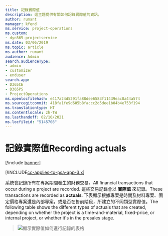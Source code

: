 ```yaml
---
title: 記錄實際值
description: 這主題提供有關如何記錄實際值的資訊。
author: rumant
manager: kfend
ms.service: project-operations
ms.custom:
- dyn365-projectservice
ms.date: 03/06/2019
ms.topic: article
ms.author: rumant
audience: Admin
search.audienceType:
- admin
- customizer
- enduser
search.app:
- D365CE
- D365PS
- ProjectOperations
ms.openlocfilehash: e417a24d5291fa88dee6583f11439eac0a44a574
ms.sourcegitcommit: 418fa1fe9d605b8faccc2d5dee1b04b4e753f194
ms.translationtype: HT
ms.contentlocale: zh-TW
ms.lasthandoff: 02/10/2021
ms.locfileid: "5145708"
---
```

# <a name="recording-actuals"></a><span data-ttu-id="0cf38-103">記錄實際值</span><span class="sxs-lookup"><span data-stu-id="0cf38-103">Recording actuals</span></span> 

[!include [banner](../includes/psa-now-project-operations.md)]

[!INCLUDE[cc-applies-to-psa-app-3.x](../includes/cc-applies-to-psa-app-3x.md)]

<span data-ttu-id="0cf38-104">系統會記錄所有在專案期間發生的財務交易。</span><span class="sxs-lookup"><span data-stu-id="0cf38-104">All financial transactions that occur during a project are recorded.</span></span> <span data-ttu-id="0cf38-105">這些交易記錄會以 **實際值** 來記錄。</span><span class="sxs-lookup"><span data-stu-id="0cf38-105">These transactions are recorded as **actuals**.</span></span> <span data-ttu-id="0cf38-106">下表顯示根據專案是時間及材料專案、固定價格專案還是內部專案，或是否在售前階段，所建立的不同類型實際值。</span><span class="sxs-lookup"><span data-stu-id="0cf38-106">The following table shows the different types of actuals that are created, depending on whether the project is a time-and-material, fixed-price, or internal project, or whether it's in the presales stage.</span></span>

> ![顯示實際值如何進行記錄的表格](media/advanced-table2.png)
